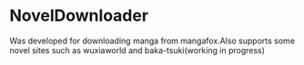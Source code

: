 # NovelDownloader
 Was developed for downloading manga from mangafox.Also supports some novel sites such as wuxiaworld and baka-tsuki(working in progress)
